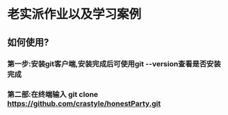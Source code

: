 # 老实派作业以及学习案例

## 如何使用?

### 第一步:安装git客户端,安装完成后可使用git --version查看是否安装完成

### 第二部:在终端输入 git clone https://github.com/crastyle/honestParty.git





